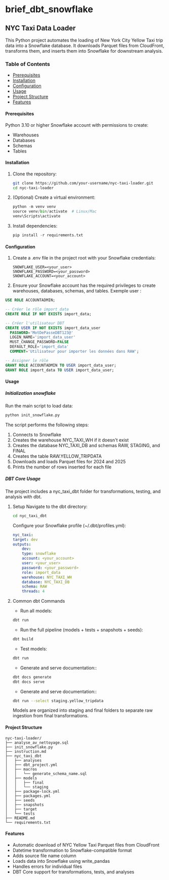 # brief_dbt_snowflake
## NYC Taxi Data Loader

This Python project automates the loading of New York City Yellow Taxi trip data into a Snowflake database. It downloads Parquet files from CloudFront, transforms them, and inserts them into Snowflake for downstream analysis.

### Table of Contents

- [Prerequisites](#prerequisites)
- [Installation](#installation)
- [Configuration](#configuration)
- [Usage](#usage)
- [Project Structure](#project-structure)
- [Features](#features)

#### Prerequisites

Python 3.10 or higher
Snowflake account with permissions to create:
- Warehouses
- Databases
- Schemas
- Tables

#### Installation

1. Clone the repository:
    ```bash
    git clone https://github.com/your-username/nyc-taxi-loader.git
    cd nyc-taxi-loader
    ```
2. (Optional) Create a virtual environment:
    ```python
    python -m venv venv
    source venv/bin/activate  # Linux/Mac
    venv\Scripts\activate
    ```
3. Install dependencies:
    ```python 
    pip install -r requirements.txt
    ```

#### Configuration
1. Create a .env file in the project root with your Snowflake credentials:
    ```env
    SNOWFLAKE_USER=<your_user>
    SNOWFLAKE_PASSWORD=<your_password>
    SNOWFLAKE_ACCOUNT=<your_account>
    ```
2. Ensure your Snowflake account has the required privileges to create warehouses, databases, schemas, and tables.
Exemple user :
```sql
USE ROLE ACCOUNTADMIN;

-- Créer le rôle import_data
CREATE ROLE IF NOT EXISTS import_data;

-- Créer l'utilisateur DBT
CREATE USER IF NOT EXISTS import_data_user
  PASSWORD='MotDePasseDBT123@'
  LOGIN_NAME='import_data_user'
  MUST_CHANGE_PASSWORD=FALSE
  DEFAULT_ROLE='import_data'
  COMMENT='Utilisateur pour importer les données dans RAW';

-- Assigner le rôle
GRANT ROLE ACCOUNTADMIN TO USER import_data_user;
GRANT ROLE import_data TO USER import_data_user;
```


#### Usage
##### Initialization snowflake
Run the main script to load data:
```bash
python init_snowflake.py
```

The script performs the following steps:

1. Connects to Snowflake
2. Creates the warehouse NYC_TAXI_WH if it doesn't exist
3. Creates the database NYC_TAXI_DB and schemas RAW, STAGING, and FINAL
4. Creates the table RAW.YELLOW_TRIPDATA
5. Downloads and loads Parquet files for 2024 and 2025
6. Prints the number of rows inserted for each file

##### DBT Core Usage
The project includes a nyc_taxi_dbt folder for transformations, testing, and analysis with dbt.
1. Setup
    Navigate to the dbt directory:
    ```sh
    cd nyc_taxi_dbt
    ```
    Configure your Snowflake profile (~/.dbt/profiles.yml):
    ```yml
    nyc_taxi:
    target: dev
    outputs:
        dev:
        type: snowflake
        account: <your_account>
        user: <your_user>
        password: <your_password>
        role: import_data
        warehouse: NYC_TAXI_WH
        database: NYC_TAXI_DB
        schema: RAW
        threads: 4

    ```
2. Common dbt Commands

    - Run all models:
    ```sh
    dbt run
    ```

    - Run the full pipeline (models + tests + snapshots + seeds):
    ```sh
    dbt build
    ```

    - Test models:
    ```sh
    dbt run
    ```

    - Generate and serve documentation::
    ```sh
    dbt docs generate
    dbt docs serve
    ```

    - Generate and serve documentation::
    ```sh
    dbt run --select staging.yellow_tripdata
    ```
    Models are organized into staging and final folders to separate raw ingestion from final transformations.

#### Project Structure
```
nyc-taxi-loader/
├── analyse_av_nettoyage.sql
├── init_snowflake.py
├── instruction.md
├── nyc_taxi_dbt
│   ├── analyses
│   ├── dbt_project.yml
│   ├── macros
│   │   └── generate_schema_name.sql
│   ├── models
│   │   ├── final
│   │   └── staging
│   ├── package-lock.yml
│   ├── packages.yml
│   ├── seeds
│   ├── snapshots
│   ├── target
│   └── tests
├── README.md
└── requirements.txt
```

#### Features

- Automatic download of NYC Yellow Taxi Parquet files from CloudFront
- Datetime transformation to Snowflake-compatible format
- Adds source file name column
- Loads data into Snowflake using write_pandas
- Handles errors for individual files
- DBT Core support for transformations, tests, and analyses